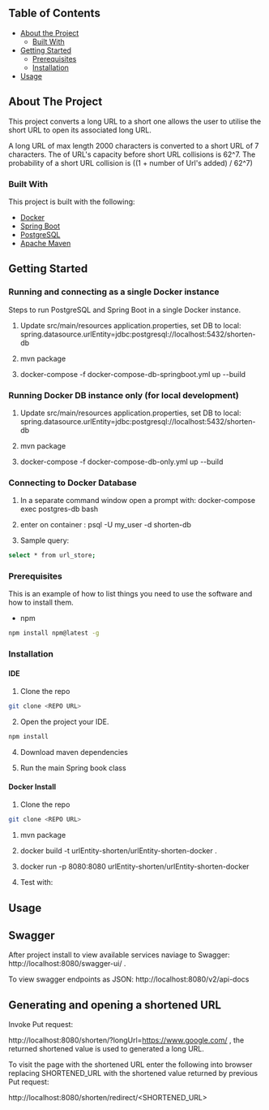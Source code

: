 
## Table of Contents

* [About the Project](#about-the-project)
  * [Built With](#built-with)
* [Getting Started](#getting-started)
  * [Prerequisites](#prerequisites)
  * [Installation](#installation)
* [Usage](#usage)



<!-- ABOUT THE PROJECT -->
## About The Project

This project converts a long URL to a short one allows the user to utilise the short URL to open its associated long URL.


A long URL of max length 2000 characters is converted to a short URL of 7 characters. The of URL's capacity before short URL collisions is 62^7. The probability of a short URL collision is ((1 + number of Url's added) / 62^7)


### Built With

This project is built with the following:

* [Docker](https://www.docker.com/)
* [Spring Boot](https://spring.io/projects/spring-boot)
* [PostgreSQL](https://www.postgresql.org/)
* [Apache Maven](https://maven.apache.org/)



<!-- GETTING STARTED -->
## Getting Started

### Running and connecting as a single Docker instance

Steps to run PostgreSQL and Spring Boot in a single Docker instance.

1. Update src/main/resources application.properties, set DB to local: spring.datasource.urlEntity=jdbc:postgresql://localhost:5432/shorten-db

2. mvn package

3. docker-compose -f docker-compose-db-springboot.yml up --build

### Running Docker DB instance only (for local development)

1. Update src/main/resources application.properties, set DB to local: spring.datasource.urlEntity=jdbc:postgresql://localhost:5432/shorten-db

2. mvn package

3. docker-compose -f docker-compose-db-only.yml up --build

### Connecting to Docker Database

1. In a separate command window open a prompt with: docker-compose exec postgres-db bash

2. enter on container : psql -U my_user -d shorten-db

3. Sample query: 
```sh
select * from url_store;
```


### Prerequisites

This is an example of how to list things you need to use the software and how to install them.
* npm
```sh
npm install npm@latest -g
```

### Installation

#### IDE

1. Clone the repo
```sh
git clone <REPO URL>
```
2. Open the project your IDE.
```sh
npm install
```
4. Download maven dependencies

4. Run the main Spring book class


#### Docker Install

1. Clone the repo
```sh
git clone <REPO URL>
```

1. mvn package

2. docker build -t urlEntity-shorten/urlEntity-shorten-docker .

3. docker run -p 8080:8080 urlEntity-shorten/urlEntity-shorten-docker

4. Test with: 
<!-- USAGE EXAMPLES -->
## Usage

## Swagger

After project install to view available services naviage to Swagger: 
http://localhost:8080/swagger-ui/ . 

To view swagger endpoints as JSON: http://localhost:8080/v2/api-docs

## Generating and opening a shortened URL

Invoke Put request:

http://localhost:8080/shorten/?longUrl=https://www.google.com/ , the returned shortened value is used to generated a long URL.

To visit the page with the shortened URL enter the following into browser replacing SHORTENED_URL with the shortened value returned by previous Put request:

http://localhost:8080/shorten/redirect/<SHORTENED_URL>


